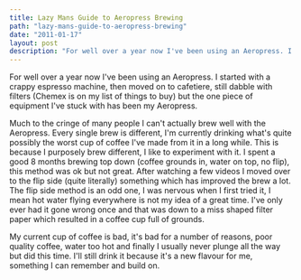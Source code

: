 ```yaml
---
title: Lazy Mans Guide to Aeropress Brewing
path: "lazy-mans-guide-to-aeropress-brewing"
date: "2011-01-17"
layout: post
description: "For well over a year now I've been using an Aeropress. I started with a crappy espresso machine, then moved on to cafetiere, still dabble with filters (Chemex is on my list of things to buy) but the one piece of equipment I've stuck with has been my Aeropress."
---
```

<p>For well over a year now I've been using an Aeropress. I started with a crappy espresso machine, then moved on to cafetiere, still dabble with filters (Chemex is on my list of things to buy) but the one piece of equipment I've stuck with has been my Aeropress.</p><p>Much to the cringe of many people I can't actually brew well with the Aeropress. Every single brew is different, I'm currently drinking what's quite possibly the worst cup of coffee I've made from it in a long while. This is because I purposely brew different, I like to experiment with it. I spent a good 8 months brewing top down (coffee grounds in, water on top, no flip), this method was ok but not great. After watching a few videos I moved over to the flip side (quite literally) something which has improved the brew a lot. The flip side method is an odd one, I was nervous when I first tried it, I mean hot water flying everywhere is not my idea of a great time. I've only ever had it gone wrong once and that was down to a miss shaped filter paper which resulted in a coffee cup full of grounds.</p><p>My current cup of coffee is bad, it's bad for a number of reasons, poor quality coffee, water too hot and finally I usually never plunge all the way but did this time. I'll still drink it because it's a new flavour for me, something I can remember and build on.</p>
